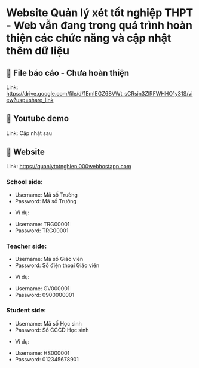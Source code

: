 
# Website Quản lý xét tốt nghiệp THPT - Web vẫn đang trong quá trình hoàn thiện các chức năng và cập nhật thêm dữ liệu

## 🔗 File báo cáo - Chưa hoàn thiện
Link: https://drive.google.com/file/d/1EmIEGZ6SVWt_sCRsin3ZlRFWHHO1y31S/view?usp=share_link
## 🔗 Youtube demo
Link: Cập nhật sau
## 🔗 Website 
Link: https://quanlytotnghiep.000webhostapp.com

### School side:
- Username: Mã số Trường
- Password: Mã số Trường
+ Ví dụ:
- Username: TRG00001
- Password: TRG00001
### Teacher side:
- Username: Mã số Giáo viên
- Password: Số điện thoại Giáo viên
+ Ví dụ:
- Username: GV000001
- Password: 0900000001
### Student side:
- Username: Mã số Học sinh
- Password: Số CCCD Học sinh
+ Ví dụ:
- Username: HS000001
- Password: 012345678901

